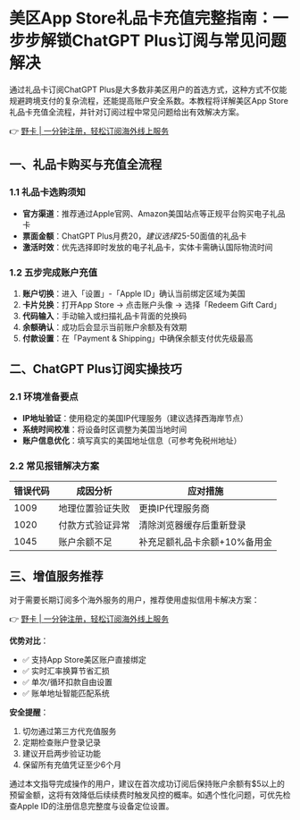 # 美区App Store礼品卡充值完整指南：一步步解锁ChatGPT Plus订阅与常见问题解决

通过礼品卡订阅ChatGPT Plus是大多数非美区用户的首选方式，这种方式不仅能规避跨境支付的复杂流程，还能提高账户安全系数。本教程将详解美区App Store礼品卡充值全流程，并针对订阅过程中常见问题给出有效解决方案。

👉 [野卡 | 一分钟注册，轻松订阅海外线上服务](https://bbtdd.com/yeka)

## 一、礼品卡购买与充值全流程

### 1.1 礼品卡选购须知
- **官方渠道**：推荐通过Apple官网、Amazon美国站点等正规平台购买电子礼品卡
- **票面金额**：ChatGPT Plus月费$20，建议选择$25-50面值的礼品卡
- **激活时效**：优先选择即时发放的电子礼品卡，实体卡需确认国际物流时间

### 1.2 五步完成账户充值
1. **账户切换**：进入「设置」-「Apple ID」确认当前绑定区域为美国
2. **卡片兑换**：打开App Store → 点击账户头像 → 选择「Redeem Gift Card」
3. **代码输入**：手动输入或扫描礼品卡背面的兑换码
4. **余额确认**：成功后会显示当前账户余额及有效期
5. **付款设置**：在「Payment & Shipping」中确保余额支付优先级最高

## 二、ChatGPT Plus订阅实操技巧

### 2.1 环境准备要点
- **IP地址验证**：使用稳定的美国IP代理服务（建议选择西海岸节点）
- **系统时间校准**：将设备时区调整为美国当地时间
- **账户信息优化**：填写真实的美国地址信息（可参考免税州地址）

### 2.2 常见报错解决方案

| 错误代码 | 成因分析            | 应对措施                     |
|----------|---------------------|------------------------------|
| 1009     | 地理位置验证失败    | 更换IP代理服务商             |
| 1020     | 付款方式验证异常    | 清除浏览器缓存后重新登录     |
| 1045     | 账户余额不足        | 补充足额礼品卡余额+10%备用金 |

## 三、增值服务推荐
对于需要长期订阅多个海外服务的用户，推荐使用虚拟信用卡解决方案：

👉 [野卡 | 一分钟注册，轻松订阅海外线上服务](https://bbtdd.com/yeka)

**优势对比**：
- ✅ 支持App Store美区账户直接绑定
- ✅ 实时汇率换算节省汇损
- ✅ 单次/循环扣款自由设置
- ✅ 账单地址智能匹配系统

**安全提醒**：
1. 切勿通过第三方代充值服务
2. 定期检查账户登录记录
3. 建议开启两步验证功能
4. 保留所有充值凭证至少6个月

通过本文指导完成操作的用户，建议在首次成功订阅后保持账户余额有$5以上的预留金额，这将有效降低后续续费时触发风控的概率。如遇个性化问题，可优先检查Apple ID的注册信息完整度与设备定位设置。